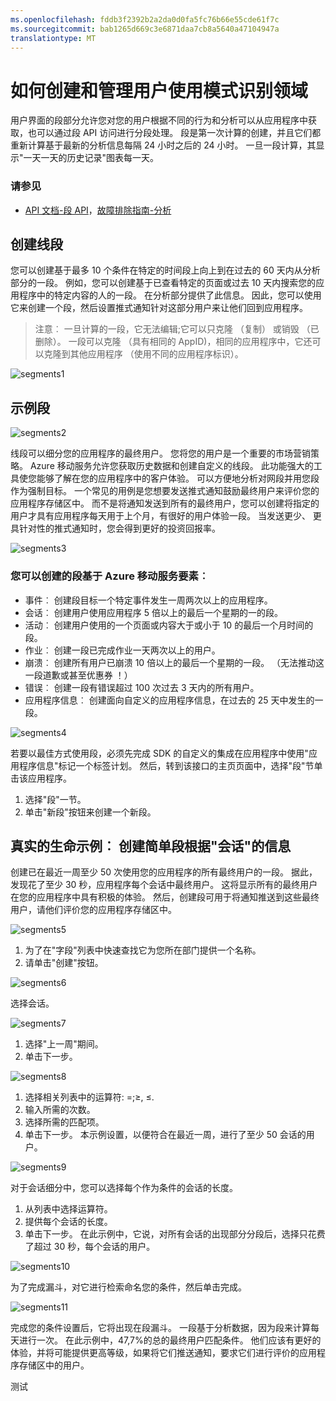 ```yaml
---
ms.openlocfilehash: fddb3f2392b2a2da0d0fa5fc76b66e55cde61f7c
ms.sourcegitcommit: bab1265d669c3e6871daa7cb8a5640a47104947a
translationtype: MT
---
```

<properties 
   pageTitle="Azure 的移动服务用户界面的段" 
   description="了解如何创建和管理领域的用户标识使用 Azure 移动服务的使用模式" 
   services="mobile-engagement" 
   documentationCenter="" 
   authors="piyushjo" 
   manager="dwrede" 
   editor=""/>

<tags
   ms.service="mobile-engagement"
   ms.devlang="na"
   ms.topic="article"
   ms.tgt_pltfrm="mobile-multiple"
   ms.workload="mobile" 
   ms.date="08/10/2015"
   ms.author="piyushjo"/>

# 如何创建和管理用户使用模式识别领域
用户界面的段部分允许您对您的用户根据不同的行为和分析可以从应用程序中获取，也可以通过段 API 访问进行分段处理。 段是第一次计算的创建，并且它们都重新计算基于最新的分析信息每隔 24 小时之后的 24 小时。 一旦一段计算，其显示"一天一天的历史记录"图表每一天。

### 请参见
- [API 文档-段 API][链接 4]，[故障排除指南-分析][链接 21]

## 创建线段
您可以创建基于最多 10 个条件在特定的时间段上向上到在过去的 60 天内从分析部分的一段。 例如，您可以创建基于已查看特定的页面或过去 10 天内搜索您的应用程序中的特定内容的人的一段。 在分析部分提供了此信息。 因此，您可以使用它来创建一个段，然后设置推式通知针对这部分用户来让他们回到应用程序。 
 
> 注意︰ 一旦计算的一段，它无法编辑;它可以只克隆 （复制） 或销毁 （已删除）。 一段可以克隆 （具有相同的 AppID)，相同的应用程序中，它还可以克隆到其他应用程序 （使用不同的应用程序标识）。 
 
 ![segments1][35] 

## 示例段
 ![segments2][36]

线段可以细分您的应用程序的最终用户。
您将您的用户是一个重要的市场营销策略。 Azure 移动服务允许您获取历史数据和创建自定义的线段。 此功能强大的工具使您能够了解在您的应用程序中的客户体验。 可以方便地分析对网段并用您段作为强制目标。
一个常见的用例是您想要发送推式通知鼓励最终用户来评价您的应用程序存储区中。 而不是将通知发送到所有的最终用户，您可以创建将指定的用户才具有应用程序每天用于上个月，有很好的用户体验一段。 当发送更少、 更具针对性的推式通知时，您会得到更好的投资回报率。
 
 ![segments3][37]

### 您可以创建的段基于 Azure 移动服务要素︰
- 事件︰ 创建段目标一个特定事件发生一周两次以上的应用程序。 
- 会话︰ 创建用户使用应用程序 5 倍以上的最后一个星期的一的段。
- 活动︰ 创建用户使用的一个页面或内容大于或小于 10 的最后一个月时间的段。
- 作业︰ 创建一段已完成作业一天两次以上的用户。
- 崩溃︰ 创建所有用户已崩溃 10 倍以上的最后一个星期的一段。 （无法推动这一段道歉或甚至优惠券 ！）
- 错误︰ 创建一段有错误超过 100 次过去 3 天内的所有用户。
- 应用程序信息︰ 创建面向自定义的应用程序信息，在过去的 25 天中发生的一段。
 
 ![segments4][38]

若要以最佳方式使用段，必须先完成 SDK 的自定义的集成在应用程序中使用"应用程序信息"标记一个标签计划。
然后，转到该接口的主页页面中，选择"段"节单击该应用程序。

1. 选择"段"一节。
2. 单击"新段"按钮来创建一个新段。

## 真实的生命示例︰ 创建简单段根据"会话"的信息
创建已在最近一周至少 50 次使用您的应用程序的所有最终用户的一段。 据此，发现花了至少 30 秒，应用程序每个会话中最终用户。 这将显示所有的最终用户在您的应用程序中具有积极的体验。 然后，创建段可用于将通知推送到这些最终用户，请他们评价您的应用程序存储区中。
 
 ![segments5][39]

1. 为了在"字段"列表中快速查找它为您所在部门提供一个名称。
2. 请单击"创建"按钮。
 
 ![segments6][40]

选择会话。
 
 ![segments7][41]

1. 选择"上一周"期间。
2. 单击下一步。
 
 ![segments8][42]

1. 选择相关列表中的运算符: =;≥, ≤.
2. 输入所需的次数。
3. 选择所需的匹配项。 
4. 单击下一步。
本示例设置，以便符合在最近一周，进行了至少 50 会话的用户。
 
 ![segments9][43]

对于会话细分中，您可以选择每个作为条件的会话的长度。

1. 从列表中选择运算符。
2. 提供每个会话的长度。
3. 单击下一步。
在此示例中，它说，对所有会话的出现部分分段后，选择只花费了超过 30 秒，每个会话的用户。
 
 ![segments10][44]

为了完成漏斗，对它进行检索命名您的条件，然后单击完成。
 
 ![segments11][45]

完成您的条件设置后，它将出现在段漏斗。
一段基于分析数据，因为段来计算每天进行一次。
在此示例中，47,7%的总的最终用户匹配条件。 他们应该有更好的体验，并将可能提供更高等级，如果将它们推送通知，要求它们进行评价的应用程序存储区中的用户。

<!--Image references-->
[1]: ./media/mobile-engagement-user-interface-navigation/navigation1.png
[2]: ./media/mobile-engagement-user-interface-home/home1.png
[3]: ./media/mobile-engagement-user-interface-home/home2.png
[4]: ./media/mobile-engagement-user-interface-home/home3.png
[5]: ./media/mobile-engagement-user-interface-home/home4.png
[6]: ./media/mobile-engagement-user-interface-home/home5.png
[7]: ./media/mobile-engagement-user-interface-my-account/myaccount1.png
[8]: ./media/mobile-engagement-user-interface-my-account/myaccount2.png
[9]: ./media/mobile-engagement-user-interface-my-account/myaccount3.png
[10]: ./media/mobile-engagement-user-interface-analytics/analytics1.png
[11]: ./media/mobile-engagement-user-interface-analytics/analytics2.png
[12]: ./media/mobile-engagement-user-interface-analytics/analytics3.png
[13]: ./media/mobile-engagement-user-interface-analytics/analytics4.png
[14]: ./media/mobile-engagement-user-interface-monitor/monitor1.png
[15]: ./media/mobile-engagement-user-interface-monitor/monitor2.png
[16]: ./media/mobile-engagement-user-interface-monitor/monitor3.png
[17]: ./media/mobile-engagement-user-interface-monitor/monitor4.png
[18]: ./media/mobile-engagement-user-interface-reach/reach1.png
[19]: ./media/mobile-engagement-user-interface-reach/reach2.png
[20]: ./media/mobile-engagement-user-interface-reach-campaign/Reach-Campaign1.png
[21]: ./media/mobile-engagement-user-interface-reach-campaign/Reach-Campaign2.png
[22]: ./media/mobile-engagement-user-interface-reach-campaign/Reach-Campaign3.png
[23]: ./media/mobile-engagement-user-interface-reach-campaign/Reach-Campaign4.png
[24]: ./media/mobile-engagement-user-interface-reach-campaign/Reach-Campaign5.png
[25]: ./media/mobile-engagement-user-interface-reach-campaign/Reach-Campaign6.png
[26]: ./media/mobile-engagement-user-interface-reach-campaign/Reach-Campaign7.png
[27]: ./media/mobile-engagement-user-interface-reach-campaign/Reach-Campaign8.png
[28]: ./media/mobile-engagement-user-interface-reach-campaign/Reach-Campaign9.png
[29]: ./media/mobile-engagement-user-interface-reach-criterion/Reach-Criterion1.png
[30]: ./media/mobile-engagement-user-interface-reach-content/Reach-Content1.png
[31]: ./media/mobile-engagement-user-interface-reach-content/Reach-Content2.png
[32]: ./media/mobile-engagement-user-interface-reach-content/Reach-Content3.png
[33]: ./media/mobile-engagement-user-interface-reach-content/Reach-Content4.png
[34]: ./media/mobile-engagement-user-interface-dashboard/dashboard1.png
[35]: ./media/mobile-engagement-user-interface-segments/segments1.png
[36]: ./media/mobile-engagement-user-interface-segments/segments2.png
[37]: ./media/mobile-engagement-user-interface-segments/segments3.png
[38]: ./media/mobile-engagement-user-interface-segments/segments4.png
[39]: ./media/mobile-engagement-user-interface-segments/segments5.png
[40]: ./media/mobile-engagement-user-interface-segments/segments6.png
[41]: ./media/mobile-engagement-user-interface-segments/segments7.png
[42]: ./media/mobile-engagement-user-interface-segments/segments8.png
[43]: ./media/mobile-engagement-user-interface-segments/segments9.png
[44]: ./media/mobile-engagement-user-interface-segments/segments10.png
[45]: ./media/mobile-engagement-user-interface-segments/segments11.png
[46]: ./media/mobile-engagement-user-interface-settings/settings1.png
[47]: ./media/mobile-engagement-user-interface-settings/settings2.png
[48]: ./media/mobile-engagement-user-interface-settings/settings3.png
[49]: ./media/mobile-engagement-user-interface-settings/settings4.png
[50]: ./media/mobile-engagement-user-interface-settings/settings5.png
[51]: ./media/mobile-engagement-user-interface-settings/settings6.png
[52]: ./media/mobile-engagement-user-interface-settings/settings7.png
[53]: ./media/mobile-engagement-user-interface-settings/settings8.png
[54]: ./media/mobile-engagement-user-interface-settings/settings9.png
[55]: ./media/mobile-engagement-user-interface-settings/settings10.png
[56]: ./media/mobile-engagement-user-interface-settings/settings11.png
[57]: ./media/mobile-engagement-user-interface-settings/settings12.png
[58]: ./media/mobile-engagement-user-interface-settings/settings13.png

<!--Link references-->
[链接 1]: mobile-engagement-user-interface.md
[链接 2]: mobile-engagement-troubleshooting-guide.md
[链接 3]: mobile-engagement-how-tos.md
[链接 4]: http://go.microsoft.com/fwlink/?LinkID=525553
[链接 5]: http://go.microsoft.com/fwlink/?LinkID=525554
[6 链接]: http://go.microsoft.com/fwlink/?LinkId=525555
[链接 7]: https://account.windowsazure.com/PreviewFeatures
[链接 8]: https://social.msdn.microsoft.com/Forums/azure/home?forum=azuremobileengagement
[链接 9]: http://azure.microsoft.com/services/mobile-engagement/
[10 链接]: http://azure.microsoft.com/documentation/services/mobile-engagement/
[链接 11]: http://azure.microsoft.com/pricing/details/mobile-engagement/
[链接 12]: mobile-engagement-user-interface-navigation.md
[链接 13]: mobile-engagement-user-interface-home.md
[链接 14]: mobile-engagement-user-interface-my-account.md
[15 链接]: mobile-engagement-user-interface-analytics.md
[链接 16]: mobile-engagement-user-interface-monitor.md
[链接 17]: mobile-engagement-user-interface-reach.md
[链接 18]: mobile-engagement-user-interface-segments.md
[链接 19]: mobile-engagement-user-interface-dashboard.md
[链接 20]: mobile-engagement-user-interface-settings.md
[链接 21]: mobile-engagement-troubleshooting-guide-analytics.md
[链接 22]: mobile-engagement-troubleshooting-guide-apis.md
[链接 23]: mobile-engagement-troubleshooting-guide-push-reach.md
[链接 24]: mobile-engagement-troubleshooting-guide-service.md
[链接 25]: mobile-engagement-troubleshooting-guide-sdk.md
[链接 26]: mobile-engagement-troubleshooting-guide-sr-info.md
[链接 27]: ../mobile-engagement-how-tos-first-push.md
[链接 28]: ../mobile-engagement-how-tos-test-campaign.md
[链接 29]: ../mobile-engagement-how-tos-personalize-push.md
[链接 30]: ../mobile-engagement-how-tos-differentiate-push.md
[链接 31]: ../mobile-engagement-how-tos-schedule-campaign.md
[链接 32]: ../mobile-engagement-how-tos-text-view.md
[链接 33]: ../mobile-engagement-how-tos-web-view.md
 
测试

